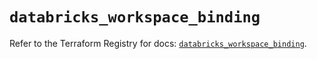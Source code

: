 # `databricks_workspace_binding`

Refer to the Terraform Registry for docs: [`databricks_workspace_binding`](https://registry.terraform.io/providers/databricks/databricks/1.84.0/docs/resources/workspace_binding).
